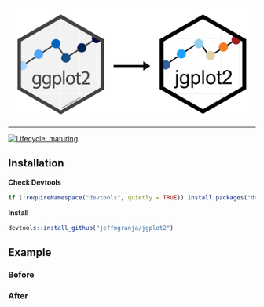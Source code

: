<p align="center"><img src="figure/ggplot2_jgplot2.png" alt="" width="800"></a></p>
<hr>

[![Lifecycle: maturing](https://img.shields.io/badge/lifecycle-maturing-blue.svg)](https://www.tidyverse.org/lifecycle/#maturing)

## Installation

**Check Devtools**
``` r
if (!requireNamespace("devtools", quietly = TRUE)) install.packages("devtools")
```

**Install**
``` r
devtools::install_github("jeffmgranja/jgplot2")
```

## Example

### Before

### After

